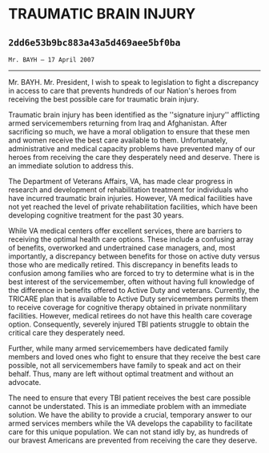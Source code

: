 # TRAUMATIC BRAIN INJURY
## `2dd6e53b9bc883a43a5d469aee5bf0ba`
`Mr. BAYH — 17 April 2007`

---


Mr. BAYH. Mr. President, I wish to speak to legislation to fight a 
discrepancy in access to care that prevents hundreds of our Nation's 
heroes from receiving the best possible care for traumatic brain 
injury.

Traumatic brain injury has been identified as the ''signature 
injury'' afflicting armed servicemembers returning from Iraq and 
Afghanistan. After sacrificing so much, we have a moral obligation to 
ensure that these men and women receive the best care available to 
them. Unfortunately, administrative and medical capacity problems have 
prevented many of our heroes from receiving the care they desperately 
need and deserve. There is an immediate solution to address this.

The Department of Veterans Affairs, VA, has made clear progress in 
research and development of rehabilitation treatment for individuals 
who have incurred traumatic brain injuries. However, VA medical 
facilities have not yet reached the level of private rehabilitation 
facilities, which have been developing cognitive treatment for the past 
30 years.

While VA medical centers offer excellent services, there are barriers 
to receiving the optimal health care options. These include a confusing 
array of benefits, overworked and undertrained case managers, and, most 
importantly, a discrepancy between benefits for those on active duty 
versus those who are medically retired. This discrepancy in benefits 
leads to confusion among families who are forced to try to determine 
what is in the best interest of the servicemember, often without having 
full knowledge of the difference in benefits offered to Active Duty and 
veterans. Currently, the TRICARE plan that is available to Active Duty 
servicemembers permits them to receive coverage for cognitive therapy 
obtained in private nonmilitary facilities. However, medical retirees 
do not have this health care coverage option. Consequently, severely 
injured TBI patients struggle to obtain the critical care they 
desperately need.

Further, while many armed servicemembers have dedicated family 
members and loved ones who fight to ensure that they receive the best 
care possible, not all servicemembers have family to speak and act on 
their behalf. Thus, many are left without optimal treatment and without 
an advocate.

The need to ensure that every TBI patient receives the best care 
possible cannot be understated. This is an immediate problem with an 
immediate solution. We have the ability to provide a crucial, temporary 
answer to our armed services members while the VA develops the 
capability to facilitate care for this unique population. We can not 
stand idly by, as hundreds of our bravest Americans are prevented from 
receiving the care they deserve.
